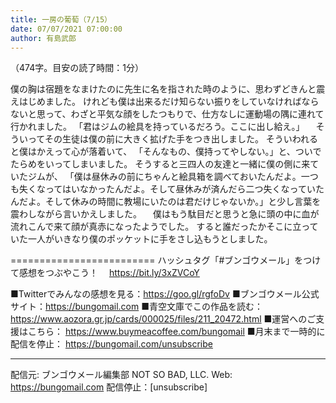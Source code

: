 ```yaml
---
title: 一房の葡萄（7/15）
date: 07/07/2021 07:00:00
author: 有島武郎
---
```


（474字。目安の読了時間：1分）

僕の胸は宿題をなまけたのに先生に名を指された時のように、思わずどきんと震えはじめました。
けれども僕は出来るだけ知らない振りをしていなければならないと思って、わざと平気な顔をしたつもりで、仕方なしに運動場の隅に連れて行かれました。
「君はジムの絵具を持っているだろう。ここに出し給え。」
　そういってその生徒は僕の前に大きく拡げた手をつき出しました。
そういわれると僕はかえって心が落着いて、
「そんなもの、僕持ってやしない。」と、ついでたらめをいってしまいました。
そうすると三四人の友達と一緒に僕の側に来ていたジムが、
「僕は昼休みの前にちゃんと絵具箱を調べておいたんだよ。一つも失くなってはいなかったんだよ。そして昼休みが済んだら二つ失くなっていたんだよ。そして休みの時間に教場にいたのは君だけじゃないか。」と少し言葉を震わしながら言いかえしました。
　僕はもう駄目だと思うと急に頭の中に血が流れこんで来て顔が真赤になったようでした。
すると誰だったかそこに立っていた一人がいきなり僕のポッケットに手をさし込もうとしました。

=========================
ハッシュタグ「#ブンゴウメール」をつけて感想をつぶやこう！　
https://bit.ly/3xZVCoY

■Twitterでみんなの感想を見る：https://goo.gl/rgfoDv
■ブンゴウメール公式サイト：https://bungomail.com
■青空文庫でこの作品を読む：https://www.aozora.gr.jp/cards/000025/files/211_20472.html
■運営へのご支援はこちら： https://www.buymeacoffee.com/bungomail
■月末まで一時的に配信を停止： https://bungomail.com/unsubscribe

-------
配信元: ブンゴウメール編集部
NOT SO BAD, LLC.
Web: https://bungomail.com
配信停止：[unsubscribe]


